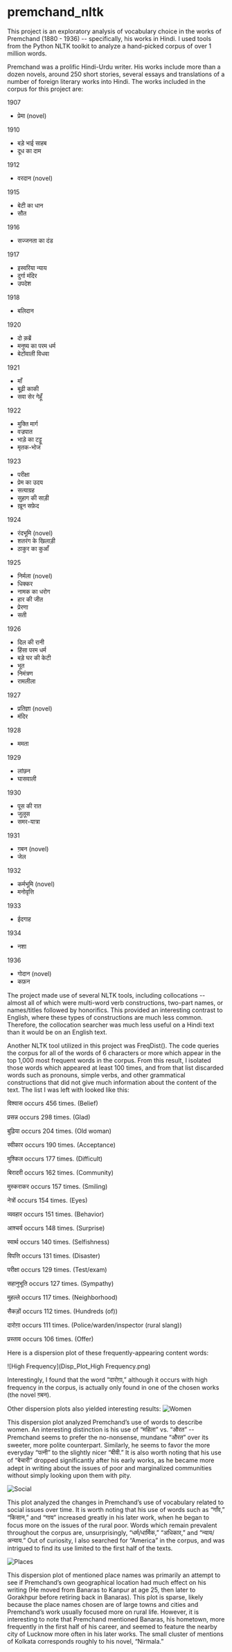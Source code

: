 # premchand_nltk

This project is an exploratory analysis of vocabulary choice in the works of Premchand (1880 - 1936) -- specifically, his works in Hindi. I used tools from the Python NLTK toolkit to analyze a hand-picked corpus of over 1 million words.

  

Premchand was a prolific Hindi-Urdu writer. His works include more than a dozen novels, around 250 short stories, several essays and translations of a number of foreign literary works into Hindi. The works included in the corpus for this project are:

  

1907

- प्रेमा (novel) 

1910

- बड़े भाई साहब 
- दूध का दाम 

1912

- वरदान (novel) 

1915

- बेटी का धान 
- सौत 

1916

- सज्जनता का दंड 

1917

- इस्वरिया न्याय 
- दुर्गा मंदिर 
- उपदेश 

1918

- बलिदान 

1920

- दो क़ब्रें 
- मनुष्य का परम धर्म 
- बेटोंवाली विधवा 

1921

- माँ 
- बूढ़ी काकी 
- सवा सेर गेहूँ 
  
  

1922

- मुक्ति मार्ग 
- वज्रपात 
- भाड़े का टट्टू 
- मृतक-भोज 

1923

- परीक्षा 
- प्रेम का उदय 
- सत्याग्रह 
- सुहाग की साड़ी 
- ख़ून सफ़ेद 
  

1924

- रंदभूमि (novel) 
- शतरंग के खिलाड़ी 
- ठाकुर का कुआँ 

1925

- निर्मला (novel) 
- धिक्कर 
- नामक का धरोग 
- हार की जीत 
- प्रेरणा 
- सती 

1926

- दिल की रानी 
- हिंसा परम धर्म 
- बड़े घर की केटी 
- भूत 
- निमंत्रण 
- रामलीला 

1927

- प्रतिज्ञा (novel) 
- मंदिर 

1928

- ममता 

1929

- लांछन 
- घासवाली 

1930

- पूस की रात 
- जुलूस 
- समर-यात्रा 

1931

- ग़बन (novel) 
- जेल 

1932

- कर्मभूमि (novel) 
- मनोवृत्ति 

1933

- ईदगाह 

1934

- नशा 

1936

- गोदान (novel) 
- कफ़न 
  
  
  

The project made use of several NLTK tools, including collocations -- almost all of which were multi-word verb constructions, two-part names, or names/titles followed by honorifics. This provided an interesting contrast to English, where these types of constructions are much less common. Therefore, the collocation searcher was much less useful on a Hindi text than it would be on an English text.

  

Another NLTK tool utilized in this project was FreqDist(). The code queries the corpus for all of the words of 6 characters or more which appear in the top 1,000 most frequent words in the corpus. From this result, I isolated those words which appeared at least 100 times, and from that list discarded words such as pronouns, simple verbs, and other grammatical constructions that did not give much information about the content of the text. The list I was left with looked like this:

  

विश्वास occurs 456 times. (Belief)

प्रसन्न occurs 298 times. (Glad)

बुढ़िया occurs 204 times. (Old woman)

स्वीकार occurs 190 times. (Acceptance)

मुश्किल occurs 177 times. (Difficult)

बिरादरी occurs 162 times. (Community)

मुस्कराकर occurs 157 times. (Smiling)

नेत्रों occurs 154 times. (Eyes)

व्यवहार occurs 151 times. (Behavior)

आश्चर्य occurs 148 times. (Surprise)

स्वार्थ occurs 140 times. (Selfishness)

विपत्ति occurs 131 times. (Disaster)

परीक्षा occurs 129 times. (Test/exam)

सहानुभूति occurs 127 times. (Sympathy)

मुहल्ले occurs 117 times. (Neighborhood)

सैकड़ों occurs 112 times. (Hundreds (of))

दारोग़ा occurs 111 times. (Police/warden/inspector (rural slang))

प्रस्ताव occurs 106 times. (Offer)

  

Here is a dispersion plot of these frequently-appearing content words:

![High Frequency](Disp_Plot_High Frequency.png)


Interestingly, I found that the word “दारोग़ा,” although it occurs with high frequency in the corpus, is actually only found in one of the chosen works (the novel ग़बन).

  
  

Other dispersion plots also yielded interesting results:
![Women](Disp_Plot_Women.png)

This dispersion plot analyzed Premchand’s use of words to describe women. An interesting distinction is his use of “महिला” vs. “औरत” -- Premchand seems to prefer the no-nonsense, mundane “औरत” over its sweeter, more polite counterpart. Similarly, he seems to favor the more everyday “पत्नी” to the slightly nicer “बीवी.” It is also worth noting that his use of “बेचारी” dropped significantly after his early works, as he became more adept in writing about the issues of poor and marginalized communities without simply looking upon them with pity.

  
  
![Social](Disp_Plot_Social.png)

This plot analyzed the changes in Premchand’s use of vocabulary related to social issues over time. It is worth noting that his use of words such as “गाँव,” “किसान,” and “गाय” increased greatly in his later work, when he began to focus more on the issues of the rural poor. Words which remain prevalent throughout the corpus are, unsurprisingly, “धर्म/धार्मिक,” “अधिकार,” and “न्याय/अन्याय.” Out of curiosity, I also searched for “America” in the corpus, and was intrigued to find its use limited to the first half of the texts.

  
  
![Places](Disp_Plot_Places.png)

This dispersion plot of mentioned place names was primarily an attempt to see if Premchand’s own geographical location had much effect on his writing (He moved from Banaras to Kanpur at age 25, then later to Gorakhpur before retiring back in Banaras). This plot is sparse, likely because the place names chosen are of large towns and cities and Premchand’s work usually focused more on rural life. However, it is interesting to note that Premchand mentioned Banaras, his hometown, more frequently in the first half of his career, and seemed to feature the nearby city of Lucknow more often in his later works. The small cluster of mentions of Kolkata corresponds roughly to his novel, “Nirmala.”
